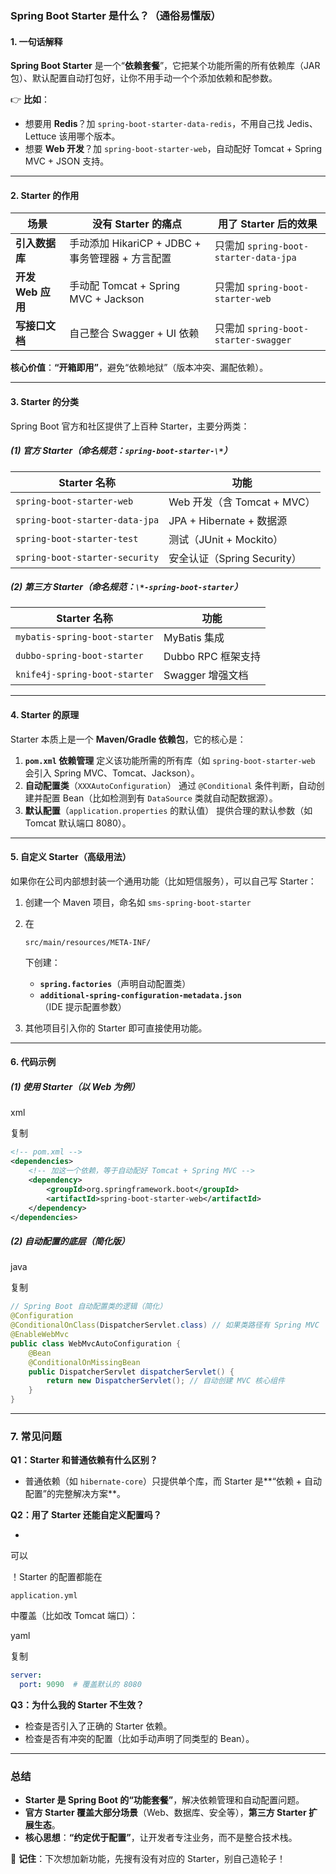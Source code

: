 ### **Spring Boot Starter 是什么？**（通俗易懂版）

#### **1. 一句话解释**

**Spring Boot Starter** 是一个“**依赖套餐**”，它把某个功能所需的所有依赖库（JAR 包）、默认配置自动打包好，让你不用手动一个个添加依赖和配参数。

👉 **比如**：

- 想要用 **Redis**？加 `spring-boot-starter-data-redis`，不用自己找 Jedis、Lettuce 该用哪个版本。
- 想要 **Web 开发**？加 `spring-boot-starter-web`，自动配好 Tomcat + Spring MVC + JSON 支持。

------

#### **2. Starter 的作用**

| 场景              | 没有 Starter 的痛点                              | 用了 Starter 后的效果                 |
| ----------------- | ------------------------------------------------ | ------------------------------------- |
| **引入数据库**    | 手动添加 HikariCP + JDBC + 事务管理器 + 方言配置 | 只需加 `spring-boot-starter-data-jpa` |
| **开发 Web 应用** | 手动配 Tomcat + Spring MVC + Jackson             | 只需加 `spring-boot-starter-web`      |
| **写接口文档**    | 自己整合 Swagger + UI 依赖                       | 只需加 `spring-boot-starter-swagger`  |

**核心价值**：**“开箱即用”**，避免“依赖地狱”（版本冲突、漏配依赖）。

------

#### **3. Starter 的分类**

Spring Boot 官方和社区提供了上百种 Starter，主要分两类：

##### **(1) 官方 Starter（命名规范：`spring-boot-starter-\*`）**

| Starter 名称                   | 功能                        |
| ------------------------------ | --------------------------- |
| `spring-boot-starter-web`      | Web 开发（含 Tomcat + MVC） |
| `spring-boot-starter-data-jpa` | JPA + Hibernate + 数据源    |
| `spring-boot-starter-test`     | 测试（JUnit + Mockito）     |
| `spring-boot-starter-security` | 安全认证（Spring Security） |

##### **(2) 第三方 Starter（命名规范：`\*-spring-boot-starter`）**

| Starter 名称                  | 功能               |
| ----------------------------- | ------------------ |
| `mybatis-spring-boot-starter` | MyBatis 集成       |
| `dubbo-spring-boot-starter`   | Dubbo RPC 框架支持 |
| `knife4j-spring-boot-starter` | Swagger 增强文档   |

------

#### **4. Starter 的原理**

Starter 本质上是一个 **Maven/Gradle 依赖包**，它的核心是：

1. **`pom.xml` 依赖管理**
    定义该功能所需的所有库（如 `spring-boot-starter-web` 会引入 Spring MVC、Tomcat、Jackson）。
2. **自动配置类**（`XXXAutoConfiguration`）
    通过 `@Conditional` 条件判断，自动创建并配置 Bean（比如检测到有 `DataSource` 类就自动配数据源）。
3. **默认配置**（`application.properties` 的默认值）
    提供合理的默认参数（如 Tomcat 默认端口 8080）。

------

#### **5. 自定义 Starter（高级用法）**

如果你在公司内部想封装一个通用功能（比如短信服务），可以自己写 Starter：

1. 创建一个 Maven 项目，命名如 `sms-spring-boot-starter`

2. 在 

   ```
   src/main/resources/META-INF/
   ```

    下创建：

   - **`spring.factories`**（声明自动配置类）
   - **`additional-spring-configuration-metadata.json`**（IDE 提示配置参数）

3. 其他项目引入你的 Starter 即可直接使用功能。

------

#### **6. 代码示例**

##### **(1) 使用 Starter（以 Web 为例）**

xml

复制

```xml
<!-- pom.xml -->
<dependencies>
    <!-- 加这一个依赖，等于自动配好 Tomcat + Spring MVC -->
    <dependency>
        <groupId>org.springframework.boot</groupId>
        <artifactId>spring-boot-starter-web</artifactId>
    </dependency>
</dependencies>
```

##### **(2) 自动配置的底层（简化版）**

java

复制

```java
// Spring Boot 自动配置类的逻辑（简化）
@Configuration
@ConditionalOnClass(DispatcherServlet.class) // 如果类路径有 Spring MVC
@EnableWebMvc
public class WebMvcAutoConfiguration {
    @Bean
    @ConditionalOnMissingBean
    public DispatcherServlet dispatcherServlet() {
        return new DispatcherServlet(); // 自动创建 MVC 核心组件
    }
}
```

------

### **7. 常见问题**

**Q1：Starter 和普通依赖有什么区别？**

- 普通依赖（如 `hibernate-core`）只提供单个库，而 Starter 是**“依赖 + 自动配置”的完整解决方案**。

**Q2：用了 Starter 还能自定义配置吗？**

- 

  可以

  ！Starter 的配置都能在 

  ```
  application.yml
  ```

   中覆盖（比如改 Tomcat 端口）：

  yaml

  复制

  ```yaml
  server:
    port: 9090  # 覆盖默认的 8080
  ```

**Q3：为什么我的 Starter 不生效？**

- 检查是否引入了正确的 Starter 依赖。
- 检查是否有冲突的配置（比如手动声明了同类型的 Bean）。

------

### **总结**

- **Starter 是 Spring Boot 的“功能套餐”**，解决依赖管理和自动配置问题。
- **官方 Starter 覆盖大部分场景**（Web、数据库、安全等），**第三方 Starter 扩展生态**。
- **核心思想**：**“约定优于配置”**，让开发者专注业务，而不是整合技术栈。

🚀 **记住**：下次想加新功能，先搜有没有对应的 Starter，别自己造轮子！